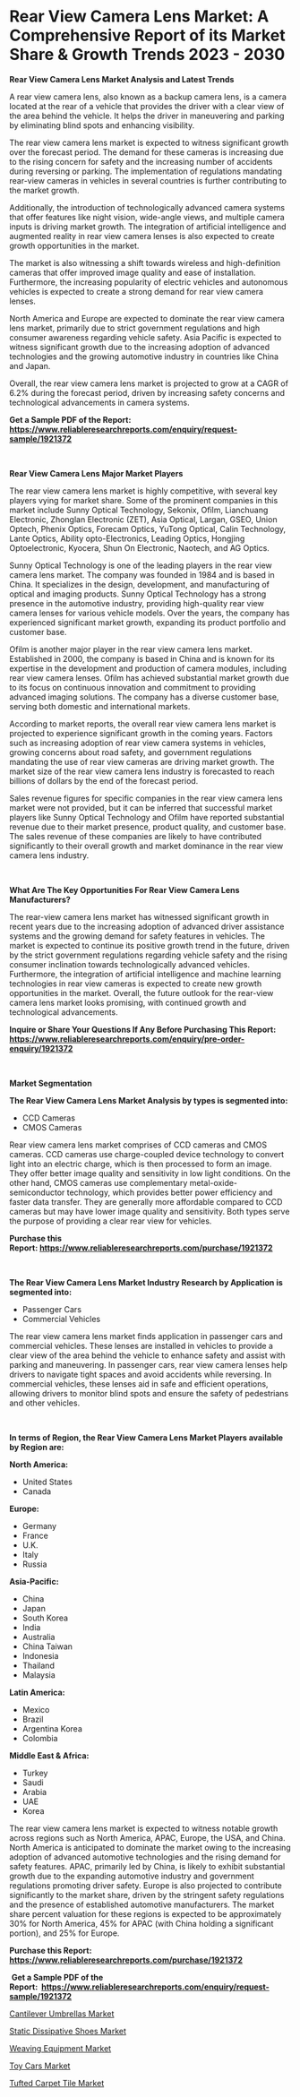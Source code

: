 <p><h1>Rear View Camera Lens Market: A Comprehensive Report of its Market Share & Growth Trends 2023 - 2030</h1></p><p><strong>Rear View Camera Lens Market Analysis and Latest Trends</strong></p>
<p><p>A rear view camera lens, also known as a backup camera lens, is a camera located at the rear of a vehicle that provides the driver with a clear view of the area behind the vehicle. It helps the driver in maneuvering and parking by eliminating blind spots and enhancing visibility.</p><p>The rear view camera lens market is expected to witness significant growth over the forecast period. The demand for these cameras is increasing due to the rising concern for safety and the increasing number of accidents during reversing or parking. The implementation of regulations mandating rear-view cameras in vehicles in several countries is further contributing to the market growth.</p><p>Additionally, the introduction of technologically advanced camera systems that offer features like night vision, wide-angle views, and multiple camera inputs is driving market growth. The integration of artificial intelligence and augmented reality in rear view camera lenses is also expected to create growth opportunities in the market.</p><p>The market is also witnessing a shift towards wireless and high-definition cameras that offer improved image quality and ease of installation. Furthermore, the increasing popularity of electric vehicles and autonomous vehicles is expected to create a strong demand for rear view camera lenses.</p><p>North America and Europe are expected to dominate the rear view camera lens market, primarily due to strict government regulations and high consumer awareness regarding vehicle safety. Asia Pacific is expected to witness significant growth due to the increasing adoption of advanced technologies and the growing automotive industry in countries like China and Japan.</p><p>Overall, the rear view camera lens market is projected to grow at a CAGR of 6.2% during the forecast period, driven by increasing safety concerns and technological advancements in camera systems.</p></p>
<p><strong>Get a Sample PDF of the Report:&nbsp; <a href="https://www.reliableresearchreports.com/enquiry/request-sample/1921372">https://www.reliableresearchreports.com/enquiry/request-sample/1921372</a></strong></p>
<p>&nbsp;</p>
<p><strong>Rear View Camera Lens Major Market Players</strong></p>
<p><p>The rear view camera lens market is highly competitive, with several key players vying for market share. Some of the prominent companies in this market include Sunny Optical Technology, Sekonix, Ofilm, Lianchuang Electronic, Zhonglan Electronic (ZET), Asia Optical, Largan, GSEO, Union Optech, Phenix Optics, Forecam Optics, YuTong Optical, Calin Technology, Lante Optics, Ability opto-Electronics, Leading Optics, Hongjing Optoelectronic, Kyocera, Shun On Electronic, Naotech, and AG Optics.</p><p>Sunny Optical Technology is one of the leading players in the rear view camera lens market. The company was founded in 1984 and is based in China. It specializes in the design, development, and manufacturing of optical and imaging products. Sunny Optical Technology has a strong presence in the automotive industry, providing high-quality rear view camera lenses for various vehicle models. Over the years, the company has experienced significant market growth, expanding its product portfolio and customer base.</p><p>Ofilm is another major player in the rear view camera lens market. Established in 2000, the company is based in China and is known for its expertise in the development and production of camera modules, including rear view camera lenses. Ofilm has achieved substantial market growth due to its focus on continuous innovation and commitment to providing advanced imaging solutions. The company has a diverse customer base, serving both domestic and international markets.</p><p>According to market reports, the overall rear view camera lens market is projected to experience significant growth in the coming years. Factors such as increasing adoption of rear view camera systems in vehicles, growing concerns about road safety, and government regulations mandating the use of rear view cameras are driving market growth. The market size of the rear view camera lens industry is forecasted to reach billions of dollars by the end of the forecast period.</p><p>Sales revenue figures for specific companies in the rear view camera lens market were not provided, but it can be inferred that successful market players like Sunny Optical Technology and Ofilm have reported substantial revenue due to their market presence, product quality, and customer base. The sales revenue of these companies are likely to have contributed significantly to their overall growth and market dominance in the rear view camera lens industry.</p></p>
<p>&nbsp;</p>
<p><strong>What Are The Key Opportunities For Rear View Camera Lens Manufacturers?</strong></p>
<p><p>The rear-view camera lens market has witnessed significant growth in recent years due to the increasing adoption of advanced driver assistance systems and the growing demand for safety features in vehicles. The market is expected to continue its positive growth trend in the future, driven by the strict government regulations regarding vehicle safety and the rising consumer inclination towards technologically advanced vehicles. Furthermore, the integration of artificial intelligence and machine learning technologies in rear view cameras is expected to create new growth opportunities in the market. Overall, the future outlook for the rear-view camera lens market looks promising, with continued growth and technological advancements.</p></p>
<p><strong>Inquire or Share Your Questions If Any Before Purchasing This Report: <a href="https://www.reliableresearchreports.com/enquiry/pre-order-enquiry/1921372">https://www.reliableresearchreports.com/enquiry/pre-order-enquiry/1921372</a></strong></p>
<p>&nbsp;</p>
<p><strong>Market Segmentation</strong></p>
<p><strong>The Rear View Camera Lens Market Analysis by types is segmented into:</strong></p>
<p><ul><li>CCD Cameras</li><li>CMOS Cameras</li></ul></p>
<p><p>Rear view camera lens market comprises of CCD cameras and CMOS cameras. CCD cameras use charge-coupled device technology to convert light into an electric charge, which is then processed to form an image. They offer better image quality and sensitivity in low light conditions. On the other hand, CMOS cameras use complementary metal-oxide-semiconductor technology, which provides better power efficiency and faster data transfer. They are generally more affordable compared to CCD cameras but may have lower image quality and sensitivity. Both types serve the purpose of providing a clear rear view for vehicles.</p></p>
<p><strong>Purchase this Report:&nbsp;<a href="https://www.reliableresearchreports.com/purchase/1921372">https://www.reliableresearchreports.com/purchase/1921372</a></strong></p>
<p>&nbsp;</p>
<p><strong>The Rear View Camera Lens Market Industry Research by Application is segmented into:</strong></p>
<p><ul><li>Passenger Cars</li><li>Commercial Vehicles</li></ul></p>
<p><p>The rear view camera lens market finds application in passenger cars and commercial vehicles. These lenses are installed in vehicles to provide a clear view of the area behind the vehicle to enhance safety and assist with parking and maneuvering. In passenger cars, rear view camera lenses help drivers to navigate tight spaces and avoid accidents while reversing. In commercial vehicles, these lenses aid in safe and efficient operations, allowing drivers to monitor blind spots and ensure the safety of pedestrians and other vehicles.</p></p>
<p>&nbsp;</p>
<p><strong>In terms of Region, the Rear View Camera Lens Market Players available by Region are:</strong></p>
<p>
    <p> <strong> North America: </strong>
        <ul>
            <li>United States</li>
            <li>Canada</li>
        </ul>
        </p> 
    <p> <strong> Europe: </strong>
        <ul>
            <li>Germany</li>
            <li>France</li>
            <li>U.K.</li>
            <li>Italy</li>
            <li>Russia</li>
        </ul>
        </p> 
    <p> <strong> Asia-Pacific: </strong>
        <ul>
            <li>China</li>
            <li>Japan</li>
            <li>South Korea</li>
            <li>India</li>
            <li>Australia</li>
            <li>China Taiwan</li>
            <li>Indonesia</li>
            <li>Thailand</li>
            <li>Malaysia</li>
        </ul>
        </p> 
    <p> <strong> Latin America: </strong>
        <ul>
            <li>Mexico</li>
            <li>Brazil</li>
            <li>Argentina Korea</li>
            <li>Colombia</li>
        </ul>
        </p> 
    <p> <strong> Middle East & Africa: </strong>
        <ul>
            <li>Turkey</li>
            <li>Saudi</li>
            <li>Arabia</li>
            <li>UAE</li>
            <li>Korea</li>
        </ul>
    </p>
    </p>
<p><p>The rear view camera lens market is expected to witness notable growth across regions such as North America, APAC, Europe, the USA, and China. North America is anticipated to dominate the market owing to the increasing adoption of advanced automotive technologies and the rising demand for safety features. APAC, primarily led by China, is likely to exhibit substantial growth due to the expanding automotive industry and government regulations promoting driver safety. Europe is also projected to contribute significantly to the market share, driven by the stringent safety regulations and the presence of established automotive manufacturers. The market share percent valuation for these regions is expected to be approximately 30% for North America, 45% for APAC (with China holding a significant portion), and 25% for Europe.</p></p>
<p><strong>Purchase this Report: <a href="https://www.reliableresearchreports.com/purchase/1921372">https://www.reliableresearchreports.com/purchase/1921372</a></strong></p>
<p>&nbsp;<strong>Get a Sample PDF of the Report:&nbsp;&nbsp;<a href="https://www.reliableresearchreports.com/enquiry/request-sample/1921372">https://www.reliableresearchreports.com/enquiry/request-sample/1921372</a></strong></p>
<p><strong></strong></p>
<p><p><a href="https://www.linkedin.com/pulse/cantilever-umbrellas-market-challenges-opportunities-growth-vmcke/">Cantilever Umbrellas Market</a></p><p><a href="https://medium.com/@under.noon.tower/static-dissipative-shoes-market-size-cagr-trends-2024-2030-62de2ef69aa8">Static Dissipative Shoes Market</a></p><p><a href="https://www.linkedin.com/pulse/weaving-equipment-market-size-share-global-analysis-report-j5the/">Weaving Equipment Market</a></p><p><a href="https://www.linkedin.com/pulse/toy-cars-market-research-report-provides-thorough-industry-lbime/">Toy Cars Market</a></p><p><a href="https://medium.com/@blow.allow.stir/tufted-carpet-tile-market-size-cagr-trends-2024-2030-0e8a9eaa40f0">Tufted Carpet Tile Market</a></p></p>